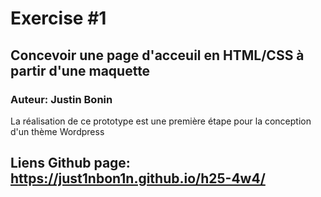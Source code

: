 # Exercise #1
## Concevoir une page d'acceuil en HTML/CSS à partir d'une maquette
### Auteur: Justin Bonin
La réalisation de ce prototype est une première étape pour la conception d'un thème 
Wordpress 

## Liens Github page: https://just1nbon1n.github.io/h25-4w4/